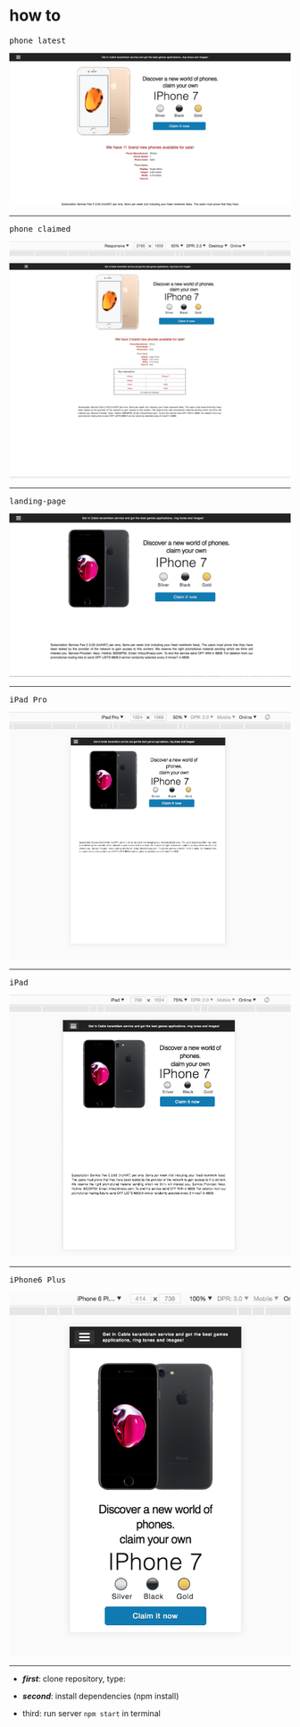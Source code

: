 # how to

<kbd>phone latest</kbd>

![](builds/dev/images/phone-latest.png)
<hr />

<kbd>phone claimed</kbd>

![](builds/dev/images/claimed.png)
<hr />

<kbd>landing-page</kbd>

![](builds/dev/images/landing-page.png)
<hr />

<kbd>iPad Pro</kbd>

![](builds/dev/images/ipadpro.png)
<hr />

<kbd>iPad</kbd>

![](builds/dev/images/ipad.png)
<hr />

<kbd>iPhone6 Plus</kbd>

![](builds/dev/images/iphone6plus.png)
<hr />






- ***first***: clone repository, type:

- ***second***: install dependencies (npm install)

- third: run server `npm start` in terminal









